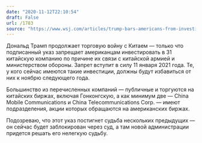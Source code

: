 ```yaml
---
date: "2020-11-12T22:10:54"
draft: False
url: /1783
source: "https://www.wsj.com/articles/trump-bars-americans-from-investing-in-firms-that-help-chinas-military-11605209431"
---
```


Дональд Трамп продолжает торговую войну с Китаем — только что подписанный указ запрещает американцам инвестировать в 31 китайскую компанию по причине их связи с китайской армией и министерством обороны. Запрет вступит в силу 11 января 2021 года. Те, у кого сейчас имеются такие инвестиции, должны будут избавиться от них к ноябрю следующего года.

Большинство из перечисленных компаний — публичные и торгуются на китайских биржах, включая Гонконгскую, а как минимум две — China Mobile Communications и China Telecommunications Corp. — имеют подразделения, акции которых обращаются на американских биржах.

Подозреваю, что этот указ постигнет судьба нескольких предыдущих — он сейчас будет заблокирован через суд, а там новой администрации придется решать его нелегкую судьбу.
